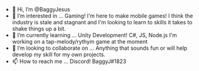 - 👋 Hi, I’m @BaggyJesus
- 👀 I’m interested in ... Gaming! I'm here to make mobile games! I think the industry is stale and stagnant and I'm looking to learn to skills it takes to shake things up a bit.
- 🌱 I’m currently learning ... Unity Development! C#, JS, Node.js I'm working on a tap-melody/rythym game at the moment
- 💞️ I’m looking to collaborate on ... Anything that sounds fun or will help develop my skill for my own projects.
- 📫 How to reach me ... Discord! BaggyJ#1823

<!---
BaggyJesus/BaggyJesus is a ✨ special ✨ repository because its `README.md` (this file) appears on your GitHub profile.
You can click the Preview link to take a look at your changes.
--->

